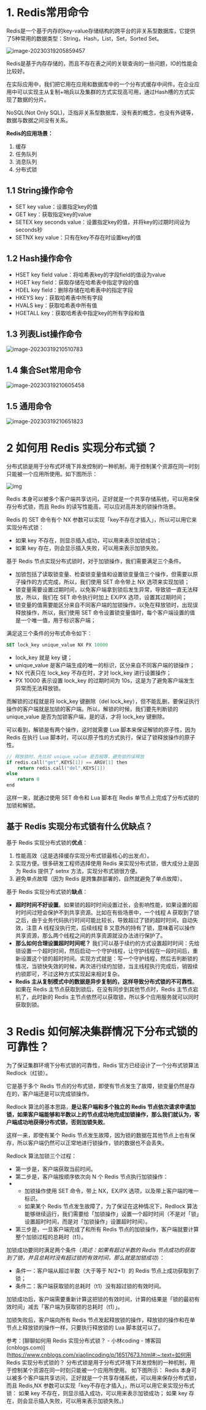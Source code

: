 # 1. Redis常用命令

Redis是一个基于内存的key-value存储结构的跨平台的非关系型数据库，它提供了5种常用的数据类型：String，Hash，List，Set，Sorted Set。

![image-20230319205859457](../markdown-img/Redis.assets/image-20230319205859457.png)

Redis是基于内存存储的，而且不存在表之间的关联查询的一些问题，IO的性能会比较好。

在实际应用中，我们把它用在应用和数据库中的一个分布式缓存中间件。在企业应用中可以实现主从复制+哨兵以及集群的方式实现高可用，通过Hash槽的方式实现了数据的分片。

NoSQL(Not Only SQL)，泛指非关系型数据库，没有表的概念，也没有外键等，数据与数据之间没有关系。

**Redis的应用场景：**

1. 缓存
2. 任务队列
3. 消息队列
4. 分布式锁

## 1.1 String操作命令

- SET key value：设置指定key的值
- GET key：获取指定key的value
- SETEX key seconds value：设置指定key的值，并将key的过期时间设为seconds秒
- SETNX key value：只有在key不存在时设置key的值

## 1.2 Hash操作命令

- HSET key field value：将哈希表key的字段field的值设为value
- HGET key field：获取存储在哈希表中指定字段的值
- HDEL key field：删除存储在哈希表中的指定字段
- HKEYS key：获取哈希表中所有字段
- HVALS key：获取哈希表中所有值
- HGETALL key：获取哈希表中指定key的所有字段和值

## 1.3 列表List操作命令

![image-20230319210510783](../markdown-img/Redis.assets/image-20230319210510783.png)

## 1.4 集合Set常用命令

![image-20230319210605458](../markdown-img/Redis.assets/image-20230319210605458.png)

## 1.5 通用命令

![image-20230319210651823](markdown-img/Redis.assets/image-20230319210651823.png)

# 2 如何用 Redis 实现分布式锁？

分布式锁是用于分布式环境下并发控制的一种机制，用于控制某个资源在同一时刻只能被一个应用所使用。如下图所示：

![img](https://cdn.xiaolincoding.com/gh/xiaolincoder/redis/%E5%85%AB%E8%82%A1%E6%96%87/%E5%88%86%E5%B8%83%E5%BC%8F%E9%94%81.jpg)

Redis 本身可以被多个客户端共享访问，正好就是一个共享存储系统，可以用来保存分布式锁，而且 Redis 的读写性能高，可以应对高并发的锁操作场景。

Redis 的 SET 命令有个 NX 参数可以实现「key不存在才插入」，所以可以用它来实现分布式锁：

- 如果 key 不存在，则显示插入成功，可以用来表示加锁成功；
- 如果 key 存在，则会显示插入失败，可以用来表示加锁失败。

基于 Redis 节点实现分布式锁时，对于加锁操作，我们需要满足三个条件。

- 加锁包括了读取锁变量、检查锁变量值和设置锁变量值三个操作，但需要以原子操作的方式完成，所以，我们使用 SET 命令带上 NX 选项来实现加锁；
- 锁变量需要设置过期时间，以免客户端拿到锁后发生异常，导致锁一直无法释放，所以，我们在 SET 命令执行时加上 EX/PX 选项，设置其过期时间；
- 锁变量的值需要能区分来自不同客户端的加锁操作，以免在释放锁时，出现误释放操作，所以，我们使用 SET 命令设置锁变量值时，每个客户端设置的值是一个唯一值，用于标识客户端；

满足这三个条件的分布式命令如下：

```sql
SET lock_key unique_value NX PX 10000 
```

- lock_key 就是 key 键；
- unique_value 是客户端生成的唯一的标识，区分来自不同客户端的锁操作；
- NX 代表只在 lock_key 不存在时，才对 lock_key 进行设置操作；
- PX 10000 表示设置 lock_key 的过期时间为 10s，这是为了避免客户端发生异常而无法释放锁。

而解锁的过程就是将 lock_key 键删除（del lock_key），但不能乱删，要保证执行操作的客户端就是加锁的客户端。所以，解锁的时候，我们要先判断锁的 unique_value 是否为加锁客户端，是的话，才将 lock_key 键删除。

可以看到，解锁是有两个操作，这时就需要 Lua 脚本来保证解锁的原子性，因为 Redis 在执行 Lua 脚本时，可以以原子性的方式执行，保证了锁释放操作的原子性。

```kotlin
// 释放锁时，先比较 unique_value 是否相等，避免锁的误释放
if redis.call("get",KEYS[1]) == ARGV[1] then
    return redis.call("del",KEYS[1])
else
    return 0
end
```

这样一来，就通过使用 SET 命令和 Lua 脚本在 Redis 单节点上完成了分布式锁的加锁和解锁。

## 基于 Redis 实现分布式锁有什么优缺点？

基于 Redis 实现分布式锁的**优点**：

1. 性能高效（这是选择缓存实现分布式锁最核心的出发点）。
2. 实现方便。很多研发工程师选择使用 Redis 来实现分布式锁，很大成分上是因为 Redis 提供了 setnx 方法，实现分布式锁很方便。
3. 避免单点故障（因为 Redis 是跨集群部署的，自然就避免了单点故障）。

基于 Redis 实现分布式锁的**缺点**：

- **超时时间不好设置**。如果锁的超时时间设置过长，会影响性能，如果设置的超时时间过短会保护不到共享资源。比如在有些场景中，一个线程 A 获取到了锁之后，由于业务代码执行时间可能比较长，导致超过了锁的超时时间，自动失效，注意 A 线程没执行完，后续线程 B 又意外的持有了锁，意味着可以操作共享资源，那么两个线程之间的共享资源就没办法进行保护了。
- **那么如何合理设置超时时间呢？** 我们可以基于续约的方式设置超时时间：先给锁设置一个超时时间，然后启动一个守护线程，让守护线程在一段时间后，重新设置这个锁的超时时间。实现方式就是：写一个守护线程，然后去判断锁的情况，当锁快失效的时候，再次进行续约加锁，当主线程执行完成后，销毁续约锁即可，不过这种方式实现起来相对复杂。
- **Redis 主从复制模式中的数据是异步复制的，这样导致分布式锁的不可靠性**。如果在 Redis 主节点获取到锁后，在没有同步到其他节点时，Redis 主节点宕机了，此时新的 Redis 主节点依然可以获取锁，所以多个应用服务就可以同时获取到锁。

# 3 Redis 如何解决集群情况下分布式锁的可靠性？

为了保证集群环境下分布式锁的可靠性，Redis 官方已经设计了一个分布式锁算法 Redlock（红锁）。

它是基于多个 Redis 节点的分布式锁，即使有节点发生了故障，锁变量仍然是存在的，客户端还是可以完成锁操作。

Redlock 算法的基本思路，**是让客户端和多个独立的 Redis 节点依次请求申请加锁，如果客户端能够和半数以上的节点成功地完成加锁操作，那么我们就认为，客户端成功地获得分布式锁，否则加锁失败**。

这样一来，即使有某个 Redis 节点发生故障，因为锁的数据在其他节点上也有保存，所以客户端仍然可以正常地进行锁操作，锁的数据也不会丢失。

Redlock 算法加锁三个过程：

- 第一步是，客户端获取当前时间。
- 第二步是，客户端按顺序依次向 N 个 Redis 节点执行加锁操作：
- - 加锁操作使用 SET 命令，带上 NX，EX/PX 选项，以及带上客户端的唯一标识。
  - 如果某个 Redis 节点发生故障了，为了保证在这种情况下，Redlock 算法能够继续运行，我们需要给「加锁操作」设置一个超时时间（不是对「锁」设置超时时间，而是对「加锁操作」设置超时时间）。
- 第三步是，一旦客户端完成了和所有 Redis 节点的加锁操作，客户端就要计算整个加锁过程的总耗时（t1）。

加锁成功要同时满足两个条件（*简述：如果有超过半数的 Redis 节点成功的获取到了锁，并且总耗时没有超过锁的有效时间，那么就是加锁成功*）：

- 条件一：客户端从超过半数（大于等于 N/2+1）的 Redis 节点上成功获取到了锁；
- 条件二：客户端获取锁的总耗时（t1）没有超过锁的有效时间。

加锁成功后，客户端需要重新计算这把锁的有效时间，计算的结果是「锁的最初有效时间」减去「客户端为获取锁的总耗时（t1）」。

加锁失败后，客户端向所有 Redis 节点发起释放锁的操作，释放锁的操作和在单节点上释放锁的操作一样，只要执行释放锁的 Lua 脚本就可以了。





参考：[聊聊如何用 Redis 实现分布式锁？ - 小林coding - 博客园 (cnblogs.com)](https://www.cnblogs.com/xiaolincoding/p/16517673.html#:~:text=如何用 Redis 实现分布式锁的？ 分布式锁是用于分布式环境下并发控制的一种机制，用于控制某个资源在同一时刻只能被一个应用所使用。 如下图所示： Redis 本身可以被多个客户端共享访问，正好就是一个共享存储系统，可以用来保存分布式锁，而且 Redis,NX 参数可以实现「key不存在才插入」，所以可以用它来实现分布式锁： 如果 key 不存在，则显示插入成功，可以用来表示加锁成功； 如果 key 存在，则会显示插入失败，可以用来表示加锁失败。)
